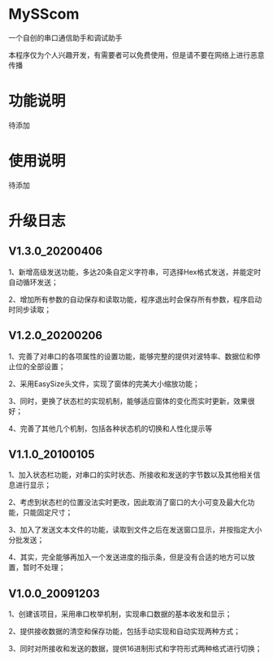 # MySScom
一个自创的串口通信助手和调试助手

本程序仅为个人兴趣开发，有需要者可以免费使用，但是请不要在网络上进行恶意传播



# 功能说明

待添加



# 使用说明

待添加



# 升级日志

## V1.3.0_20200406

1、新增高级发送功能，多达20条自定义字符串，可选择Hex格式发送，并能定时自动循环发送；

2、增加所有参数的自动保存和读取功能，程序退出时会保存所有参数，程序启动时同步读取；



## V1.2.0_20200206

1、完善了对串口的各项属性的设置功能，能够完整的提供对波特率、数据位和停止位的全部设置；

2、采用EasySize头文件，实现了窗体的完美大小缩放功能；

3、同时，更换了状态栏的实现机制，能够适应窗体的变化而实时更新，效果很好；

4、完善了其他几个机制，包括各种状态机的切换和人性化提示等



## V1.1.0_20100105

1、加入状态栏功能，对串口的实时状态、所接收和发送的字节数以及其他相关信息进行显示；

2、考虑到状态栏的位置没法实时更改，因此取消了窗口的大小可变及最大化功能，只能固定尺寸；

3、加入了发送文本文件的功能，读取到文件之后在发送窗口显示，并按指定大小分批发送；

4、其实，完全能够再加入一个发送进度的指示条，但是没有合适的地方可以放置，暂时不处理；



## V1.0.0_20091203

1、创建该项目，采用串口枚举机制，实现串口数据的基本收发和显示；

2、提供接收数据的清空和保存功能，包括手动实现和自动实现两种方式；

3、同时对所接收和发送的数据，提供16进制形式和字符形式两种格式进行切换；

